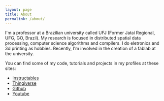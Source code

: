 ```yaml
---
layout: page
title: About
permalink: /about/
---
```


I'm a professor at a Brazilian university called UFJ (Former Jataí Regional, UFG, GO, Brazil). My research is focused in distributed spatial data processing, computer science algorithms and compilers. I do eletronics and 3d printing as hobbies. Recently, I'm involved in the creation of a fablab at the university.

You can find some of my code, tutorials and projects in my profiles at these sites:

* [Instructables](https://www.instructables.com/member/thborges/instructables/)
* [Thingiverse](https://www.thingiverse.com/thborges/designs)
* [Github](https://github.com/thborges)
* [Youtube](https://www.youtube.com/channel/UChu-29XTZuoXI745ALKHlxA)

